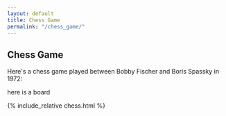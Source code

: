 ```yaml
---
layout: default
title: Chess Game
permalink: "/chess_game/"
---
```


## Chess Game

Here's a chess game played between Bobby Fischer and Boris Spassky in 1972:

here is a board

{% include_relative chess.html %}
